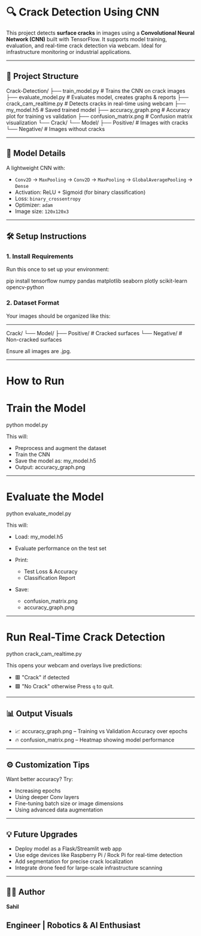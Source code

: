 # 🔍 Crack Detection Using CNN

This project detects **surface cracks** in images using a **Convolutional Neural Network (CNN)** built with TensorFlow. It supports model training, evaluation, and real-time crack detection via webcam. Ideal for infrastructure monitoring or industrial applications.

--------------------------------------------------

## 📁 Project Structure

Crack-Detection/
├── train\_model.py           # Trains the CNN on crack images
├── evaluate\_model.py        # Evaluates model, creates graphs & reports
├── crack\_cam\_realtime.py    # Detects cracks in real-time using webcam
├── my\_model.h5              # Saved trained model
├── accuracy\_graph.png       # Accuracy plot for training vs validation
├── confusion\_matrix.png     # Confusion matrix visualization
└── Crack/
└── Model/
├── Positive/        # Images with cracks
└── Negative/        # Images without cracks

--------------------------------------------------

## 🧠 Model Details

A lightweight CNN with:
- `Conv2D` → `MaxPooling` → `Conv2D` → `MaxPooling` → `GlobalAveragePooling` → `Dense`
- Activation: ReLU + Sigmoid (for binary classification)
- Loss: `binary_crossentropy`
- Optimizer: `adam`
- Image size: `120x120x3`

---

## 🛠️ Setup Instructions

### 1. **Install Requirements**
Run this once to set up your environment:


pip install tensorflow numpy pandas matplotlib seaborn plotly scikit-learn opencv-python


### 2. **Dataset Format**

Your images should be organized like this:

--------------------------------------------------
Crack/
└── Model/
    ├── Positive/        # Cracked surfaces
    └── Negative/        # Non-cracked surfaces


Ensure all images are  .jpg.

--------------------------------------------------

# How to Run

# Train the Model


python model.py


This will:

* Preprocess and augment the dataset
* Train the CNN
* Save the model as: my_model.h5
* Output: accuracy_graph.png

--------------------------------------------------

# Evaluate the Model


python evaluate_model.py

This will:

* Load: my_model.h5
* Evaluate performance on the test set
* Print:

  * Test Loss & Accuracy
  * Classification Report
* Save:

  * confusion_matrix.png
  * accuracy_graph.png

--------------------------------------------------

# Run Real-Time Crack Detection

python crack_cam_realtime.py

This opens your webcam and overlays live predictions:

* 🟥 "Crack" if detected
* 🟩 "No Crack" otherwise
  Press `q` to quit.

--------------------------------------------------

## 📊 Output Visuals

* 📈 accuracy_graph.png – Training vs Validation Accuracy over epochs
* 🔥 confusion_matrix.png – Heatmap showing model performance

---

## ⚙️ Customization Tips

Want better accuracy? Try:

* Increasing epochs
* Using deeper Conv layers
* Fine-tuning batch size or image dimensions
* Using advanced data augmentation

---

## 💡 Future Upgrades

* Deploy model as a Flask/Streamlit web app
* Use edge devices like Raspberry Pi / Rock Pi for real-time detection
* Add segmentation for precise crack localization
* Integrate drone feed for large-scale infrastructure scanning

--------------------------------------------------

## 👨‍💻 Author

**Sahil**

Engineer | Robotics & AI Enthusiast 
--------------------------------------------------

